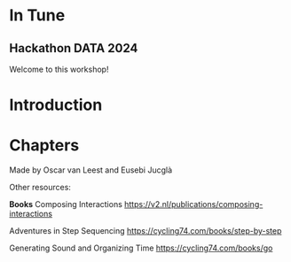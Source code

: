 # In Tune
## Hackathon DATA 2024

Welcome to this workshop!



# Introduction

# Chapters



Made by Oscar van Leest and Eusebi Jucglà

Other resources:

<b>Books</b>
Composing Interactions
https://v2.nl/publications/composing-interactions

Adventures in Step Sequencing
https://cycling74.com/books/step-by-step

Generating Sound and Organizing Time 
https://cycling74.com/books/go
